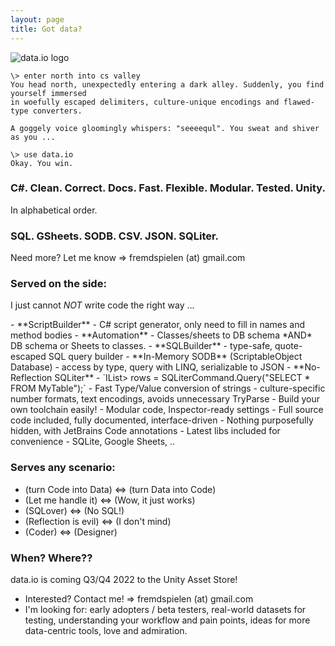 ```yaml
---
layout: page
title: Got data?
---
```

![data.io logo](/data.io-home/assets/data.io-banner.png)
```
\> enter north into cs valley
You head north, unexpectedly entering a dark alley. Suddenly, you find yourself immersed
in woefully escaped delimiters, culture-unique encodings and flawed-type converters. 

A goggely voice gloomingly whispers: "seeeequl". You sweat and shiver as you ...

\> use data.io
Okay. You win.
```

### C#. Clean. Correct. Docs. Fast. Flexible. Modular. Tested. Unity.
In alphabetical order.

### SQL. GSheets. SODB. CSV. JSON. SQLiter.
Need more? Let me know => fremdspielen (at) gmail.com

### Served on the side:
I just cannot _NOT_ write code the right way ...
<p/>
- **ScriptBuilder**
  - C# script generator, only need to fill in names and method bodies
- **Automation**
  - Classes/sheets to DB schema *AND* DB schema or Sheets to classes.
- **SQLBuilder**
  - type-safe, quote-escaped SQL query builder
- **In-Memory SODB** (ScriptableObject Database)
  - access by type, query with LINQ, serializable to JSON
- **No-Reflection SQLiter**
  - `IList<IList<object>> rows = SQLiterCommand.Query("SELECT * FROM MyTable");`
- Fast Type/Value conversion of strings
  - culture-specific number formats, text encodings, avoids unnecessary TryParse
- Build your own toolchain easily!
  - Modular code, Inspector-ready settings
- Full source code included, fully documented, interface-driven
  - Nothing purposefully hidden, with JetBrains Code annotations
- Latest libs included for convenience
  - SQLite, Google Sheets, ..

### Serves any scenario: 
- (turn Code into Data) <=> (turn Data into Code)
- (Let me handle it) <=> (Wow, it just works)
- (SQLover) <=> (No SQL!)
- (Reflection is evil) <=> (I don't mind)
- (Coder) <=> (Designer)

### When? Where??

data.io is coming Q3/Q4 2022 to the Unity Asset Store!

- Interested? Contact me! => fremdspielen (at) gmail.com
- I'm looking for: early adopters / beta testers, real-world datasets for testing, understanding your workflow and pain points, ideas for more data-centric tools, love and admiration.
